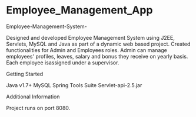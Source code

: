 # Employee_Management_App

Employee-Management-System-


Designed and developed Employee Management System using J2EE, Servlets, MySQL and Java as part of a dynamic web based project. Created functionalities for Admin and Employees roles. Admin can manage employees' profiles, leaves, salary and bonus they receive on yearly basis. Each employee isassigned under a supervisor.



Getting Started


Java v1.7+
MySQL
Spring Tools Suite
Servlet-api-2.5.jar


Additional Information


Project runs on port 8080.
